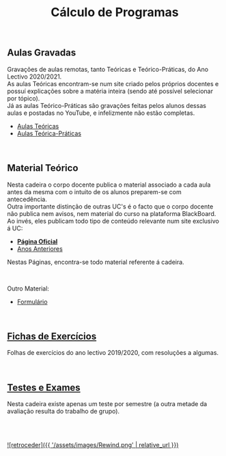 <br>

<h1 align="center">Cálculo de Programas</h1>

<br>

## Aulas Gravadas
Gravações de aulas remotas, tanto Teóricas e Teórico-Práticas, do Ano Lectivo 2020/2021.
<br>As aulas Teóricas encontram-se num site criado pelos próprios docentes e possuí explicações sobre a matéria inteira (sendo até possível selecionar por tópico).
<br>Já as aulas Teórico-Práticas são gravações feitas pelos alunos dessas aulas e postadas no YouTube, e infelizmente não estão completas.

* [Aulas Teóricas](https://di.uminho.pt/~jno/media/cp/)
* [Aulas Teórica-Práticas](https://www.youtube.com/watch?v=NdYvknBBz-c&list=PLZYyhr30Tukpu9DqwIJV2m16MYRXYwIs_&index=1)

<br>

## Material Teórico
Nesta cadeira o corpo docente publica o material associado a cada aula antes da mesma com o intuito de os alunos preparem-se com antecedência.
<br>Outra importante distinção de outras UC's é o facto que o corpo docente não publica nem avisos, nem material do curso na plataforma BlackBoard.
<br>Ao invés, eles publicam todo tipo de conteúdo relevante num site exclusivo á UC:

* [**Página Oficial**](https://haslab.github.io/CP/)
* [Anos Anteriores](https://haslab.github.io/CP/Past/index)

Nestas Páginas, encontra-se todo material referente á cadeira.

<br>

Outro Material:
* [Formulário](cpCalFun.pdf)


<br>

## [Fichas de  Exercícios](fichas/README.md)
Folhas de exercícios do ano lectivo 2019/2020, com resoluções a algumas.

<br>

## [Testes e Exames](testes/README.md)
Nesta cadeira existe apenas um teste por semestre (a outra metade da avaliação resulta do trabalho de grupo).

<br><br>

[![retroceder]({{ '/assets/images/Rewind.png' | relative_url }})](https://david81820.github.io/Recursos-LCC)

